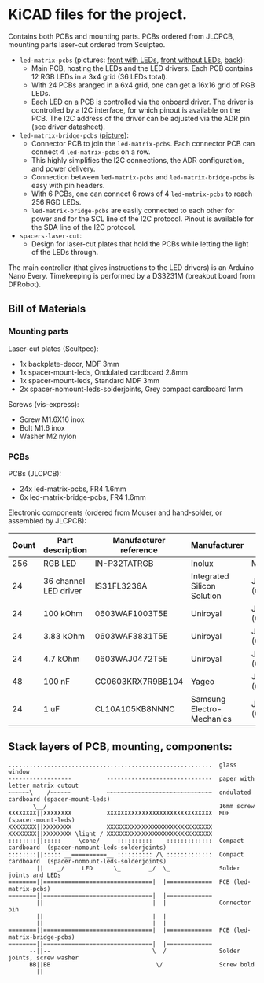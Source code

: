 # KiCAD files for the project.

Contains both PCBs and mounting parts. PCBs ordered from JLCPCB, mounting parts
laser-cut ordered from Sculpteo.

* `led-matrix-pcbs` (pictures: [front with LEDs](../pictures/pcb-led-matrix-front-leds-soldered.jpg), [front without LEDs](../pictures/pcb-led-matrix-front.jpg), [back](../pictures/pcb-led-matrix-back.jpg)):
  * Main PCB, hosting the LEDs and the LED drivers. Each PCB contains 12 RGB
  LEDs in a 3x4 grid (36 LEDs total).
  * With 24 PCBs aranged in a 6x4 grid, one can get a 16x16 grid of RGB LEDs.
  * Each LED on a PCB is controlled via the onboard driver. The driver is
  controlled by a I2C interface, for which pinout is available on the PCB. The
  I2C address of the driver can be adjusted via the ADR pin (see driver
  datasheet).
* `led-matrix-bridge-pcbs` ([picture](../pictures/pcb-bridge-back.jpg)):
  * Connector PCB to join the `led-matrix-pcbs`. Each connector PCB can connect
  4 `led-matrix-pcbs` on a row.
  * This highly simplifies the I2C connections, the ADR configuration, and
  power delivery.
  * Connection between `led-matrix-pcbs` and `led-matrix-bridge-pcbs` is easy
  with pin headers.
  * With 6 PCBs, one can connect 6 rows of 4 `led-matrix-pcbs` to reach 256 RGD
  LEDs.
  * `led-matrix-bridge-pcbs` are easily connected to each other for power
  and for the SCL line of the I2C protocol. Pinout is available for the SDA line
  of the I2C protocol.
* `spacers-laser-cut`:
  * Design for laser-cut plates that hold the PCBs while letting the light of
  the LEDs through.

The main controller (that gives instructions to the LED drivers) is an Arduino
Nano Every. Timekeeping is performed by a DS3231M (breakout board from DFRobot).

## Bill of Materials

### Mounting parts

Laser-cut plates (Scultpeo):
  * 1x backplate-decor, MDF 3mm
  * 1x spacer-mount-leds, Ondulated cardboard 2.8mm
  * 1x spacer-mount-leds, Standard MDF 3mm
  * 2x spacer-nomount-leds-solderjoints, Grey compact cardboard 1mm

Screws (vis-express):
  * Screw M1.6X16 inox
  * Bolt M1.6 inox
  * Washer M2 nylon

### PCBs

PCBs (JLCPCB):
  * 24x led-matrix-pcbs, FR4 1.6mm
  * 6x led-matrix-bridge-pcbs, FR4 1.6mm

Electronic components (ordered from Mouser and hand-solder, or assembled by JLCPCB):

Count | Part description    | Manufacturer reference | Manufacturer | Odered from
------|---------------------|----------------|--------------|---------------------------
256 | RGB LED               | IN-P32TATRGB   | Inolux   | Mouser
24  | 36 channel LED driver | IS31FL3236A    | Integrated Silicon Solution | JLCPCB (C246443)
24  | 100 kOhm              | 0603WAF1003T5E | Uniroyal | JLCPCB (C25803)
24  | 3.83 kOhm             | 0603WAF3831T5E | Uniroyal | JLCPCB (C22982)
24  | 4.7 kOhm              | 0603WAJ0472T5E | Uniroyal | JLCPCB (C25999)
48  | 100 nF                | CC0603KRX7R9BB104 | Yageo | JLCPCB (C14663)
24  | 1 uF                  | CL10A105KB8NNNC | Samsung Electro-Mechanics | JLCPCB (C15849)


## Stack layers of PCB, mounting, components:

```
..........................................................  glass window
------------------          ------------------------------  paper with letter matrix cutout
~~~~~~\    /~~~~~~          ~~~~~~~~~~~~~~~~~~~~~~~~~~~~~~  ondulated cardboard (spacer-mount-leds)
       \__/                                                 16mm screw
XXXXXXXX||XXXXXXXX          XXXXXXXXXXXXXXXXXXXXXXXXXXXXXX  MDF (spacer-mount-leds)
XXXXXXXX||XXXXXXXX          XXXXXXXXXXXXXXXXXXXXXXXXXXXXXX
XXXXXXXX||XXXXXXXX \light / XXXXXXXXXXXXXXXXXXXXXXXXXXXXXX
::::::::||:::::     \cone/     ::::::::::    :::::::::::::  Compact cardboard  (spacer-nomount-leds-solderjoints)
::::::::||::::: __==========__ :::::::::: /\ :::::::::::::  Compact cardboard  (spacer-nomount-leds-solderjoints)
        ||    _/     LED      \_        _/  \_              Solder joints and LEDs
========||===============================|  |=============  PCB (led-matrix-pcbs)
========||===============================|  |=============
        ||                               |  |               Connector pin
        ||                               |  |
        ||                               |  |
========||===============================|  |=============  PCB (led-matrix-bridge-pcbs)
========||===============================|  |=============
      --||--                             \  /               Solder joints, screw washer
      BB||BB                              \/                Screw bold
        ||
```
